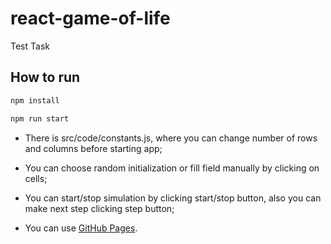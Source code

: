# react-game-of-life

Test Task

## How to run

```bash
npm install

npm run start
```

- There is src/code/constants.js, where you can change number of rows and columns before starting app;

- You can choose random initialization or fill field manually by clicking on cells;

- You can start/stop simulation by clicking start/stop button, also you can make next step clicking step button;

- You can use [GitHub Pages](https://Khavrolev.github.io/game-of-life-react).
